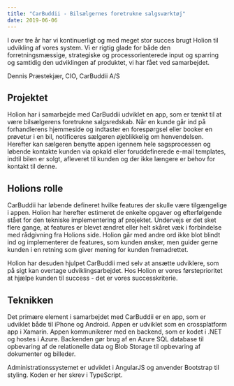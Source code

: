 ```yaml
---
title: "CarBuddii - Bilsælgernes foretrukne salgsværktøj"
date: 2019-06-06
---
```

 
I over tre år har vi kontinuerligt og med meget stor succes brugt Holion til udvikling af vores system. Vi er rigtig glade for både den forretningsmæssige, strategiske og processorienterede input og sparring og samtidig den udviklingen af produktet, vi har fået ved samarbejdet. 

Dennis Præstekjær, CIO, CarBuddii A/S

Projektet
---
Holion har i samarbejde med CarBuddii udviklet en app, som er tænkt til at være bilsælgerens foretrukne salgsredskab. Når en kunde går ind på forhandlerens hjemmeside og indtaster en forespørgsel eller booker en prøvetur i en bil, notificeres sælgeren øjeblikkelig om henvendelsen. Herefter kan sælgeren benytte appen igennem hele sagsprocessen og løbende kontakte kunden via opkald eller foruddefinerede e-mail templates, indtil bilen er solgt, afleveret til kunden og der ikke længere er behov for kontakt til denne.

Holions rolle
---
CarBuddii har løbende defineret hvilke features der skulle være tilgængelige i appen. Holion har herefter estimeret de enkelte opgaver og efterfølgende stået for den tekniske implementering af projektet. Undervejs er det sket flere gange, at features er blevet ændret eller helt skåret væk i forbindelse med rådgivning fra Holions side. Holion går med andre ord ikke blot blindt ind og implementerer de features, som kunden ønsker, men guider gerne kunden i en retning som giver mening for kunden fremadrettet.

Holion har desuden hjulpet CarBuddii med selv at ansætte udviklere, som på sigt kan overtage udviklingsarbejdet. Hos Holion er vores førsteprioritet at hjælpe kunden til success - det er vores successkriterie.

Teknikken
---
Det primære element i samarbejdet med CarBuddii er en app, som er udviklet både til iPhone og Android. Appen er udviklet som en crossplatform app i Xamarin. Appen kommunikerer med en backend, som er kodet i .NET og hostes i Azure. Backenden gør brug af en Azure SQL database til opbevaring af de relationelle data og Blob Storage til opbevaring af dokumenter og billeder.

Administrationssystemet er udviklet i AngularJS og anvender Bootstrap til styling. Koden er her skrev i TypeScript.